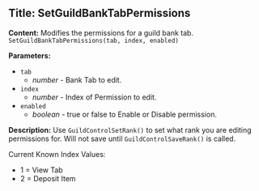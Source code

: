 ## Title: SetGuildBankTabPermissions

**Content:**
Modifies the permissions for a guild bank tab.
`SetGuildBankTabPermissions(tab, index, enabled)`

**Parameters:**
- `tab`
  - *number* - Bank Tab to edit.
- `index`
  - *number* - Index of Permission to edit.
- `enabled`
  - *boolean* - true or false to Enable or Disable permission.

**Description:**
Use `GuildControlSetRank()` to set what rank you are editing permissions for. Will not save until `GuildControlSaveRank()` is called.

Current Known Index Values:
- 1 = View Tab
- 2 = Deposit Item